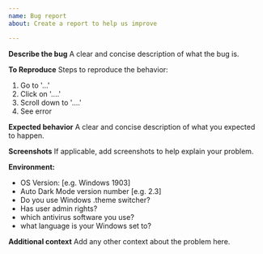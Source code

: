 ```yaml
---
name: Bug report
about: Create a report to help us improve

---
```


**Describe the bug**
A clear and concise description of what the bug is.

**To Reproduce**
Steps to reproduce the behavior:
1. Go to '...'
2. Click on '....'
3. Scroll down to '....'
4. See error

**Expected behavior**
A clear and concise description of what you expected to happen.

**Screenshots**
If applicable, add screenshots to help explain your problem.

**Environment:**
 - OS Version: [e.g. Windows 1903]
 - Auto Dark Mode version number [e.g. 2.3]
 - Do you use Windows .theme switcher?
 - Has user admin rights?
 - which antivirus software you use?
 - what language is your Windows set to?

**Additional context**
Add any other context about the problem here.
